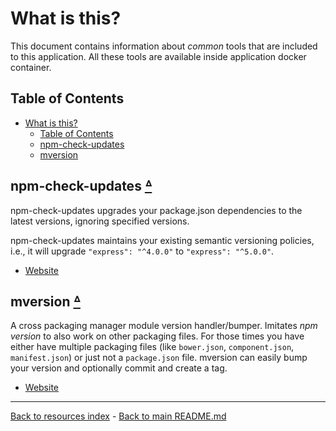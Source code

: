 # What is this?

This document contains information about _common_ tools that are included to
this application. All these tools are available inside application docker
container.

## Table of Contents

* [What is this?](#what-is-this)
  * [Table of Contents](#table-of-contents)
  * [npm-check-updates](#npm-check-updates-table-of-contents)
  * [mversion](#mversion-table-of-contents)

## npm-check-updates [ᐞ](#table-of-contents)

npm-check-updates upgrades your package.json dependencies to the latest
versions, ignoring specified versions.

npm-check-updates maintains your existing semantic versioning policies, i.e.,
it will upgrade `"express": "^4.0.0"` to `"express": "^5.0.0"`.

* [Website](https://github.com/tjunnone/npm-check-updates)

## mversion [ᐞ](#table-of-contents)

A cross packaging manager module version handler/bumper. Imitates _npm version_
to also work on other packaging files. For those times you have either have
multiple packaging files (like `bower.json`, `component.json`, `manifest.json`)
or just not a `package.json` file. mversion can easily bump your version and
optionally commit and create a tag.

* [Website](https://github.com/mikaelbr/mversion)

---

[Back to resources index](README.md) - [Back to main README.md](../README.md)
